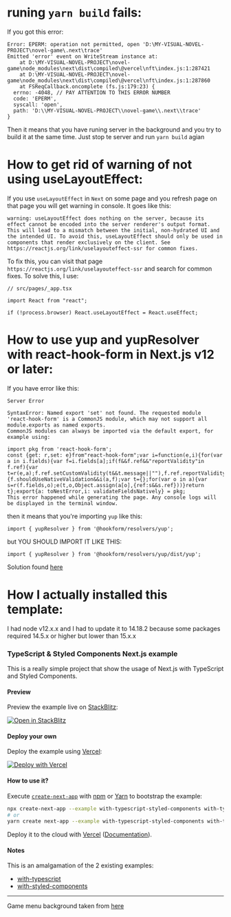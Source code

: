 # runing `yarn build` fails:

If you got this error:

```
Error: EPERM: operation not permitted, open 'D:\MY-VISUAL-NOVEL-PROJECT\novel-game\.next\trace'
Emitted 'error' event on WriteStream instance at:
    at D:\MY-VISUAL-NOVEL-PROJECT\novel-game\node_modules\next\dist\compiled\@vercel\nft\index.js:1:287421
    at D:\MY-VISUAL-NOVEL-PROJECT\novel-game\node_modules\next\dist\compiled\@vercel\nft\index.js:1:287860
    at FSReqCallback.oncomplete (fs.js:179:23) {
  errno: -4048, // PAY ATTENTION TO THIS ERROR NUMBER
  code: 'EPERM',
  syscall: 'open',
  path: 'D:\\MY-VISUAL-NOVEL-PROJECT\\novel-game\\.next\\trace'
}

```

Then it means that you have runing server in the background and you try to build it at the same time. Just stop te server and run `yarn build` agian

# How to get rid of warning of not using useLayoutEffect:

If you use `useLayoutEffect` in `Next` on some page and you refresh page on that page you will get warning in console. It goes like this:

`warning: useLayoutEffect does nothing on the server, because its effect cannot be encoded into the server renderer's output format. This will lead to a mismatch between the initial, non-hydrated UI and the intended UI. To avoid this, useLayoutEffect should only be used in components that render exclusively on the client. See https://reactjs.org/link/uselayouteffect-ssr for common fixes.`

To fix this, you can visit that page `https://reactjs.org/link/uselayouteffect-ssr` and search for common fixes. To solve this, I use:

```
// src/pages/_app.tsx

import React from "react";

if (!process.browser) React.useLayoutEffect = React.useEffect;

```

# How to use yup and yupResolver with react-hook-form in Next.js v12 or later:

If you have error like this:

```
Server Error

SyntaxError: Named export 'set' not found. The requested module 'react-hook-form' is a CommonJS module, which may not support all module.exports as named exports.
CommonJS modules can always be imported via the default export, for example using:

import pkg from 'react-hook-form';
const {get: r,set: e}from"react-hook-form";var i=function(e,i){for(var a in i.fields){var f=i.fields[a];if(f&&f.ref&&"reportValidity"in f.ref){var t=r(e,a);f.ref.setCustomValidity(t&&t.message||""),f.ref.reportValidity()}}},a=function(a,f){f.shouldUseNativeValidation&&i(a,f);var t={};for(var o in a){var s=r(f.fields,o);e(t,o,Object.assign(a[o],{ref:s&&s.ref}))}return t};export{a: toNestError,i: validateFieldsNatively} = pkg;
This error happened while generating the page. Any console logs will be displayed in the terminal window.

```

then it means that you're importing `yup` like this:

```
import { yupResolver } from '@hookform/resolvers/yup';
```

but YOU SHOULD IMPORT IT LIKE THIS:

```
import { yupResolver } from '@hookform/resolvers/yup/dist/yup';
```

Solution found [here](https://stackoverflow.com/questions/69792558/react-hook-form-build-problem-when-upgrading-nextjs-to-version-12)

# How I actually installed this template:

I had node v12.x.x and I had to update it to 14.18.2 because some packages required 14.5.x or higher but lower than 15.x.x

### TypeScript & Styled Components Next.js example

This is a really simple project that show the usage of Next.js with TypeScript and Styled Components.

#### Preview

Preview the example live on [StackBlitz](http://stackblitz.com/):

[![Open in StackBlitz](https://developer.stackblitz.com/img/open_in_stackblitz.svg)](https://stackblitz.com/github/vercel/next.js/tree/canary/examples/with-typescript-styled-components)

#### Deploy your own

Deploy the example using [Vercel](https://vercel.com?utm_source=github&utm_medium=readme&utm_campaign=next-example):

[![Deploy with Vercel](https://vercel.com/button)](https://vercel.com/new/git/external?repository-url=https://github.com/vercel/next.js/tree/canary/examples/with-typescript-styled-components&project-name=with-typescript-styled-components&repository-name=with-typescript-styled-components)

#### How to use it?

Execute [`create-next-app`](https://github.com/vercel/next.js/tree/canary/packages/create-next-app) with [npm](https://docs.npmjs.com/cli/init) or [Yarn](https://yarnpkg.com/lang/en/docs/cli/create/) to bootstrap the example:

```bash
npx create-next-app --example with-typescript-styled-components with-typescript-styled-components-app
# or
yarn create next-app --example with-typescript-styled-components with-typescript-styled-components-app
```

Deploy it to the cloud with [Vercel](https://vercel.com/new?utm_source=github&utm_medium=readme&utm_campaign=next-example) ([Documentation](https://nextjs.org/docs/deployment)).

#### Notes

This is an amalgamation of the 2 existing examples:

- [with-typescript](https://github.com/vercel/next.js/tree/canary/examples/with-typescript)
- [with-styled-components](https://github.com/vercel/next.js/tree/canary/examples/with-styled-components)

---

Game menu background taken from [here](https://wallpaperaccess.com)
